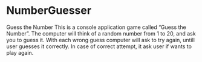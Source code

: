 # NumberGuesser
Guess the Number
This is a console application game called “Guess the Number”. The computer will think of a random number from 1 to 20, and ask you to guess it. With each wrong guess computer will ask to try again, untill user guesses it correctly. In case of correct attempt, it ask user if wants to play again.
